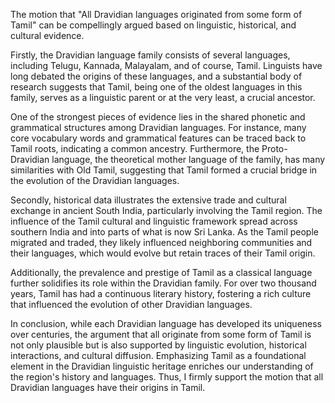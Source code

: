 The motion that "All Dravidian languages originated from some form of Tamil" can be compellingly argued based on linguistic, historical, and cultural evidence. 

Firstly, the Dravidian language family consists of several languages, including Telugu, Kannada, Malayalam, and of course, Tamil. Linguists have long debated the origins of these languages, and a substantial body of research suggests that Tamil, being one of the oldest languages in this family, serves as a linguistic parent or at the very least, a crucial ancestor.

One of the strongest pieces of evidence lies in the shared phonetic and grammatical structures among Dravidian languages. For instance, many core vocabulary words and grammatical features can be traced back to Tamil roots, indicating a common ancestry. Furthermore, the Proto-Dravidian language, the theoretical mother language of the family, has many similarities with Old Tamil, suggesting that Tamil formed a crucial bridge in the evolution of the Dravidian languages.

Secondly, historical data illustrates the extensive trade and cultural exchange in ancient South India, particularly involving the Tamil region. The influence of the Tamil cultural and linguistic framework spread across southern India and into parts of what is now Sri Lanka. As the Tamil people migrated and traded, they likely influenced neighboring communities and their languages, which would evolve but retain traces of their Tamil origin. 

Additionally, the prevalence and prestige of Tamil as a classical language further solidifies its role within the Dravidian family. For over two thousand years, Tamil has had a continuous literary history, fostering a rich culture that influenced the evolution of other Dravidian languages.

In conclusion, while each Dravidian language has developed its uniqueness over centuries, the argument that all originate from some form of Tamil is not only plausible but is also supported by linguistic evolution, historical interactions, and cultural diffusion. Emphasizing Tamil as a foundational element in the Dravidian linguistic heritage enriches our understanding of the region's history and languages. Thus, I firmly support the motion that all Dravidian languages have their origins in Tamil.